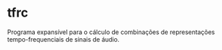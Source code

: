 # tfrc

Programa expansível para o cálculo de combinações de representações tempo-frequenciais de sinais de áudio.
